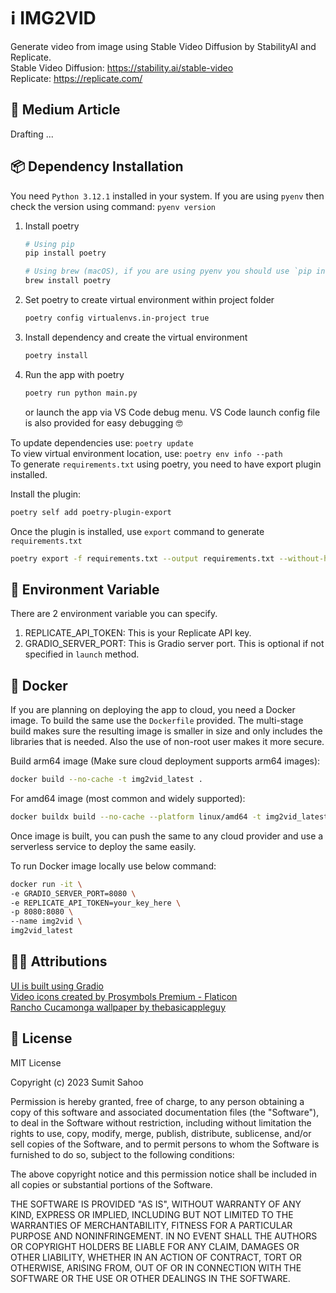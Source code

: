 # ℹ️ IMG2VID
Generate video from image using Stable Video Diffusion by StabilityAI and Replicate.<br>
Stable Video Diffusion: https://stability.ai/stable-video<br>
Replicate: https://replicate.com/

## 📖 Medium Article
Drafting ...

## 📦 Dependency Installation

You need `Python 3.12.1` installed in your system. If you are using `pyenv` then check the version using command: `pyenv version`

1. Install poetry
    ```bash
    # Using pip
    pip install poetry
    
    # Using brew (macOS), if you are using pyenv you should use `pip install poetry`
    brew install poetry
    ```
2. Set poetry to create virtual environment within project folder
    ```bash
    poetry config virtualenvs.in-project true
    ```
3. Install dependency and create the virtual environment
    ```bash
    poetry install
    ``` 
4. Run the app with poetry
    ```python
    poetry run python main.py
    ```
    or launch the app via VS Code debug menu. VS Code launch config file is also provided for easy debugging 🤓


To update dependencies use: `poetry update`<br>
To view virtual environment location, use: `poetry env info --path`<br>
To generate `requirements.txt` using poetry, you need to have export plugin installed.<br>

Install the plugin:
```bash
poetry self add poetry-plugin-export
```
Once the plugin is installed, use `export` command to generate `requirements.txt`
```bash
poetry export -f requirements.txt --output requirements.txt --without-hashes
```



## 🔑 Environment Variable
There are 2 environment variable you can specify.
1. REPLICATE_API_TOKEN: This is your Replicate API key.
2. GRADIO_SERVER_PORT: This is Gradio server port. This is optional if not specified in `launch` method.

## 🚢 Docker

If you are planning on deploying the app to cloud, you need a Docker image. To build the same use the `Dockerfile` provided. The multi-stage build makes sure the resulting image is smaller in size and only includes the libraries that is needed. Also the use of non-root user makes it more secure.<br>

Build arm64 image (Make sure cloud deployment supports arm64 images):
```bash
docker build --no-cache -t img2vid_latest .
```
For amd64 image (most common and widely supported):
```bash
docker buildx build --no-cache --platform linux/amd64 -t img2vid_latest .
```

Once image is built, you can push the same to any cloud provider and use a serverless service to deploy the same easily.

To run Docker image locally use below command:
```bash
docker run -it \
-e GRADIO_SERVER_PORT=8080 \
-e REPLICATE_API_TOKEN=your_key_here \
-p 8080:8080 \
--name img2vid \
img2vid_latest
```

## 🙏🏻 Attributions
<a href="https://www.gradio.app/" title="gradio ui">UI is built using Gradio</a><br>
<a href="https://www.flaticon.com/free-icons/video" title="video icons">Video icons created by Prosymbols Premium - Flaticon</a><br>
<a href="https://basicappleguy.com/basicappleblog/os-x-rancho-cucamonga" title="wallpaper">Rancho Cucamonga wallpaper by thebasicappleguy</a>

## 📜 License

MIT License

Copyright (c) 2023 Sumit Sahoo

Permission is hereby granted, free of charge, to any person obtaining a copy
of this software and associated documentation files (the "Software"), to deal
in the Software without restriction, including without limitation the rights
to use, copy, modify, merge, publish, distribute, sublicense, and/or sell
copies of the Software, and to permit persons to whom the Software is
furnished to do so, subject to the following conditions:

The above copyright notice and this permission notice shall be included in all
copies or substantial portions of the Software.

THE SOFTWARE IS PROVIDED "AS IS", WITHOUT WARRANTY OF ANY KIND, EXPRESS OR
IMPLIED, INCLUDING BUT NOT LIMITED TO THE WARRANTIES OF MERCHANTABILITY,
FITNESS FOR A PARTICULAR PURPOSE AND NONINFRINGEMENT. IN NO EVENT SHALL THE
AUTHORS OR COPYRIGHT HOLDERS BE LIABLE FOR ANY CLAIM, DAMAGES OR OTHER
LIABILITY, WHETHER IN AN ACTION OF CONTRACT, TORT OR OTHERWISE, ARISING FROM,
OUT OF OR IN CONNECTION WITH THE SOFTWARE OR THE USE OR OTHER DEALINGS IN THE
SOFTWARE.